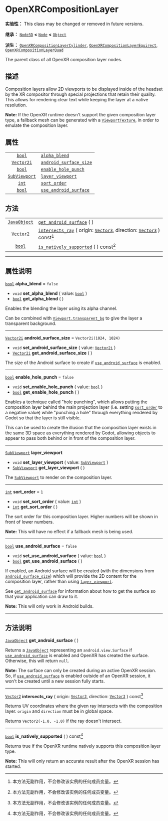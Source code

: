 <!-- ⚠ 请勿编辑本文件 ⚠ -->
<!-- 本文档使用脚本从 WeDot 引擎源码仓库生成。 -->
<!-- 生成脚本：https://github.com/WeDot-Engine/WeDot/tree/master/doc/tools/make_md.py； -->
<!-- 原文件：https://github.com/WeDot-Engine/WeDot/tree/master/modules/openxr/doc_classes/OpenXRCompositionLayer.xml。 -->

<div id="_class_openxrcompositionlayer"></div>

# OpenXRCompositionLayer

**实验性：** This class may be changed or removed in future versions.

**继承：** [`Node3D`](class_node3d.md) **<** [`Node`](class_node.md) **<** [`Object`](class_object.md)

**派生：** [`OpenXRCompositionLayerCylinder`](class_openxrcompositionlayercylinder.md), [`OpenXRCompositionLayerEquirect`](class_openxrcompositionlayerequirect.md), [`OpenXRCompositionLayerQuad`](class_openxrcompositionlayerquad.md)

The parent class of all OpenXR composition layer nodes.

## 描述

Composition layers allow 2D viewports to be displayed inside of the headset by the XR compositor through special projections that retain their quality. This allows for rendering clear text while keeping the layer at a native resolution.

 **Note:** If the OpenXR runtime doesn't support the given composition layer type, a fallback mesh can be generated with a [`ViewportTexture`](class_viewporttexture.md), in order to emulate the composition layer.

## 属性

|||
|:-:|:--|
| [`bool`](class_bool.md)               | [`alpha_blend`](class_openxrcompositionlayer.md#class_openxrcompositionlayer_property_alpha_blend)                   | ``false``                |
| [`Vector2i`](class_vector2i.md)       | [`android_surface_size`](class_openxrcompositionlayer.md#class_openxrcompositionlayer_property_android_surface_size) | ``Vector2i(1024, 1024)`` |
| [`bool`](class_bool.md)               | [`enable_hole_punch`](class_openxrcompositionlayer.md#class_openxrcompositionlayer_property_enable_hole_punch)       | ``false``                |
| [`SubViewport`](class_subviewport.md) | [`layer_viewport`](class_openxrcompositionlayer.md#class_openxrcompositionlayer_property_layer_viewport)             |                          |
| [`int`](class_int.md)                 | [`sort_order`](class_openxrcompositionlayer.md#class_openxrcompositionlayer_property_sort_order)                     | ``1``                    |
| [`bool`](class_bool.md)               | [`use_android_surface`](class_openxrcompositionlayer.md#class_openxrcompositionlayer_property_use_android_surface)   | ``false``                |

## 方法

|||
|:-:|:--|
| [`JavaObject`](class_javaobject.md) | [`get_android_surface`](class_openxrcompositionlayer.md#class_openxrcompositionlayer_method_get_android_surface) ( )                                                                                     |
| [`Vector2`](class_vector2.md)       | [`intersects_ray`](class_openxrcompositionlayer.md#class_openxrcompositionlayer_method_intersects_ray) ( origin: [`Vector3`](class_vector3.md), direction: [`Vector3`](class_vector3.md) ) const[^const] |
| [`bool`](class_bool.md)             | [`is_natively_supported`](class_openxrcompositionlayer.md#class_openxrcompositionlayer_method_is_natively_supported) ( ) const[^const]                                                                   |

<!-- rst-class:: classref-section-separator -->

---

## 属性说明

<div id="_class_openxrcompositionlayer_property_alpha_blend"></div>

[`bool`](class_bool.md) **alpha_blend** = ``false`` <div id="class_openxrcompositionlayer_property_alpha_blend"></div>

- `void` **set_alpha_blend** ( value: [`bool`](class_bool.md) )
- [`bool`](class_bool.md) **get_alpha_blend** ( )

Enables the blending the layer using its alpha channel.

Can be combined with [`Viewport.transparent_bg`](class_viewport.md#class_viewport_property_transparent_bg) to give the layer a transparent background.

<!-- rst-class:: classref-item-separator -->

---

<div id="_class_openxrcompositionlayer_property_android_surface_size"></div>

[`Vector2i`](class_vector2i.md) **android_surface_size** = ``Vector2i(1024, 1024)`` <div id="class_openxrcompositionlayer_property_android_surface_size"></div>

- `void` **set_android_surface_size** ( value: [`Vector2i`](class_vector2i.md) )
- [`Vector2i`](class_vector2i.md) **get_android_surface_size** ( )

The size of the Android surface to create if [`use_android_surface`](class_openxrcompositionlayer.md#class_openxrcompositionlayer_property_use_android_surface) is enabled.

<!-- rst-class:: classref-item-separator -->

---

<div id="_class_openxrcompositionlayer_property_enable_hole_punch"></div>

[`bool`](class_bool.md) **enable_hole_punch** = ``false`` <div id="class_openxrcompositionlayer_property_enable_hole_punch"></div>

- `void` **set_enable_hole_punch** ( value: [`bool`](class_bool.md) )
- [`bool`](class_bool.md) **get_enable_hole_punch** ( )

Enables a technique called "hole punching", which allows putting the composition layer behind the main projection layer (i.e. setting [`sort_order`](class_openxrcompositionlayer.md#class_openxrcompositionlayer_property_sort_order) to a negative value) while "punching a hole" through everything rendered by Godot so that the layer is still visible.

This can be used to create the illusion that the composition layer exists in the same 3D space as everything rendered by Godot, allowing objects to appear to pass both behind or in front of the composition layer.

<!-- rst-class:: classref-item-separator -->

---

<div id="_class_openxrcompositionlayer_property_layer_viewport"></div>

[`SubViewport`](class_subviewport.md) **layer_viewport** <div id="class_openxrcompositionlayer_property_layer_viewport"></div>

- `void` **set_layer_viewport** ( value: [`SubViewport`](class_subviewport.md) )
- [`SubViewport`](class_subviewport.md) **get_layer_viewport** ( )

The [`SubViewport`](class_subviewport.md) to render on the composition layer.

<!-- rst-class:: classref-item-separator -->

---

<div id="_class_openxrcompositionlayer_property_sort_order"></div>

[`int`](class_int.md) **sort_order** = ``1`` <div id="class_openxrcompositionlayer_property_sort_order"></div>

- `void` **set_sort_order** ( value: [`int`](class_int.md) )
- [`int`](class_int.md) **get_sort_order** ( )

The sort order for this composition layer. Higher numbers will be shown in front of lower numbers.

 **Note:** This will have no effect if a fallback mesh is being used.

<!-- rst-class:: classref-item-separator -->

---

<div id="_class_openxrcompositionlayer_property_use_android_surface"></div>

[`bool`](class_bool.md) **use_android_surface** = ``false`` <div id="class_openxrcompositionlayer_property_use_android_surface"></div>

- `void` **set_use_android_surface** ( value: [`bool`](class_bool.md) )
- [`bool`](class_bool.md) **get_use_android_surface** ( )

If enabled, an Android surface will be created (with the dimensions from [`android_surface_size`](class_openxrcompositionlayer.md#class_openxrcompositionlayer_property_android_surface_size)) which will provide the 2D content for the composition layer, rather than using [`layer_viewport`](class_openxrcompositionlayer.md#class_openxrcompositionlayer_property_layer_viewport).

See [`get_android_surface`](class_openxrcompositionlayer.md#class_openxrcompositionlayer_method_get_android_surface) for information about how to get the surface so that your application can draw to it.

 **Note:** This will only work in Android builds.

<!-- rst-class:: classref-section-separator -->

---

## 方法说明

<div id="_class_openxrcompositionlayer_method_get_android_surface"></div>

[`JavaObject`](class_javaobject.md) **get_android_surface** ( )<div id="class_openxrcompositionlayer_method_get_android_surface"></div>

Returns a [`JavaObject`](class_javaobject.md) representing an `android.view.Surface` if [`use_android_surface`](class_openxrcompositionlayer.md#class_openxrcompositionlayer_property_use_android_surface) is enabled and OpenXR has created the surface. Otherwise, this will return `null`.

 **Note:** The surface can only be created during an active OpenXR session. So, if [`use_android_surface`](class_openxrcompositionlayer.md#class_openxrcompositionlayer_property_use_android_surface) is enabled outside of an OpenXR session, it won't be created until a new session fully starts.

<!-- rst-class:: classref-item-separator -->

---

<div id="_class_openxrcompositionlayer_method_intersects_ray"></div>

[`Vector2`](class_vector2.md) **intersects_ray** ( origin: [`Vector3`](class_vector3.md), direction: [`Vector3`](class_vector3.md) ) const[^const]<div id="class_openxrcompositionlayer_method_intersects_ray"></div>

Returns UV coordinates where the given ray intersects with the composition layer. `origin` and `direction` must be in global space.

Returns `Vector2(-1.0, -1.0)` if the ray doesn't intersect.

<!-- rst-class:: classref-item-separator -->

---

<div id="_class_openxrcompositionlayer_method_is_natively_supported"></div>

[`bool`](class_bool.md) **is_natively_supported** ( ) const[^const]<div id="class_openxrcompositionlayer_method_is_natively_supported"></div>

Returns true if the OpenXR runtime natively supports this composition layer type.

 **Note:** This will only return an accurate result after the OpenXR session has started.

[^virtual]: 本方法通常需要用户覆盖才能生效。
[^const]: 本方法无副作用，不会修改该实例的任何成员变量。
[^vararg]: 本方法除了能接受在此处描述的参数外，还能够继续接受任意数量的参数。
[^constructor]: 本方法用于构造某个类型。
[^static]: 调用本方法无需实例，可直接使用类名进行调用。
[^operator]: 本方法描述的是使用本类型作为左操作数的有效运算符。
[^bitfield]: 这个值是由下列位标志构成位掩码的整数。
[^void]: 无返回值。
